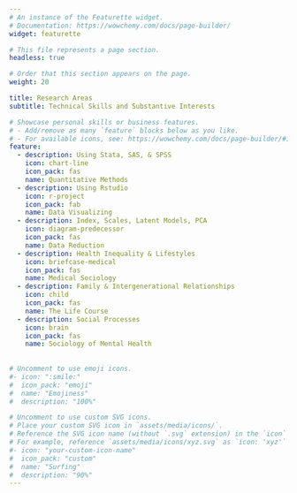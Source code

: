 ```yaml
---
# An instance of the Featurette widget.
# Documentation: https://wowchemy.com/docs/page-builder/
widget: featurette

# This file represents a page section.
headless: true

# Order that this section appears on the page.
weight: 20

title: Research Areas 
subtitle: Technical Skills and Substantive Interests

# Showcase personal skills or business features.
# - Add/remove as many `feature` blocks below as you like.
# - For available icons, see: https://wowchemy.com/docs/page-builder/#icons
feature:
  - description: Using Stata, SAS, & SPSS
    icon: chart-line
    icon_pack: fas
    name: Quantitative Methods
  - description: Using Rstudio
    icon: r-project
    icon_pack: fab
    name: Data Visualizing
  - description: Index, Scales, Latent Models, PCA
    icon: diagram-predecessor
    icon_pack: fas
    name: Data Reduction 
  - description: Health Inequality & Lifestyles
    icon: briefcase-medical
    icon_pack: fas
    name: Medical Sociology 
  - description: Family & Intergenerational Relationships
    icon: child
    icon_pack: fas
    name: The Life Course 
  - description: Social Processes
    icon: brain
    icon_pack: fas
    name: Sociology of Mental Health
 
    
# Uncomment to use emoji icons.
#- icon: ":smile:"
#  icon_pack: "emoji"
#  name: "Emojiness"
#  description: "100%"

# Uncomment to use custom SVG icons.
# Place your custom SVG icon in `assets/media/icons/`.
# Reference the SVG icon name (without `.svg` extension) in the `icon` field.
# For example, reference `assets/media/icons/xyz.svg` as `icon: 'xyz'`
#- icon: "your-custom-icon-name"
#  icon_pack: "custom"
#  name: "Surfing"
#  description: "90%"
---
```

